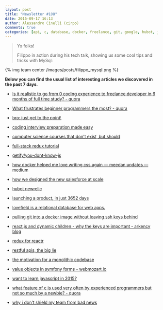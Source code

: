 ```yaml
---
layout: post
title: "Newsletter #108"
date: 2015-09-17 16:13
author: Alessandro Cinelli (cirpo)
comments: true
categories: [api, c, database, docker, freelance, git, google, hubot, javascript, nosql, oop, reactjs, rest, symfony]
---
```



> Yo folks!
>
> Filippo in action during his tech talk, showing us some cool tips and tricks with MySql:
>

{% img team center /images/posts/filippo_mysql.png %}


**Below you can find the usual list of interesting articles we discovered in the past 7 days.**

* [Is it realistic to go from 0 coding experience to freelance developer in 6 months of full time study? - quora](https://www.quora.com/Is-it-realistic-to-go-from-0-coding-experience-to-freelance-developer-in-6-months-of-full-time-study)

* [What frustrates beginner programmers the most? - quora](https://www.quora.com/What-frustrates-beginner-programmers-the-most)

* [bro: just get to the point!](http://bropages.org/)

* [coding interview preparation made easy](https://www.interviewbit.com/)

* [computer science courses that don't exist, but should](http://prog21.dadgum.com/210.html)

* [full-stack redux tutorial](http://teropa.info/blog/2015/09/10/full-stack-redux-tutorial.html)

* [getify/you-dont-know-js](https://github.com/getify/You-Dont-Know-JS)

* [how docker helped me love writing css again — meedan updates — medium](https://medium.com/meedan-updates/how-docker-helped-me-love-writing-css-again-b1339c2e77ff)

* [how we designed the new salesforce at scale](https://medium.com/salesforce-ux/how-we-designed-the-new-salesforce-at-scale-6d3607fd92e5)

* [hubot newrelic](https://github.com/statianzo/hubot-newrelic2)

* [launching a product, in just 3652 days](https://blog.growth.supply/launching-a-product-in-just-3652-days-4d4e74e2dcd5)

* [lovefield is a relational database for web apps.](https://google.github.io/lovefield)

* [pulling git into a docker image without leaving ssh keys behind](http://blog.cloud66.com/pulling-git-into-a-docker-image-without-leaving-ssh-keys-behind/)

* [react.js and dynamic children - why the keys are important - arkency blog](http://blog.arkency.com/2014/10/react-dot-js-and-dynamic-children-why-the-keys-are-important/)

* [redux for reactr](http://rackt.github.io/redux/)

* [restful apis, the big lie](http://mmikowski.github.io/the_lie/)

* [the motivation for a monolithic codebase ](https://www.youtube.com/watch?t=6&v=W71BTkUbdqE)

* [value objects in symfony forms - webmozart.io](https://webmozart.io/blog/2015/09/09/value-objects-in-symfony-forms/)

* [want to learn javascript in 2015?](https://medium.com/@_cmdv_/i-want-to-learn-javascript-in-2015-e96cd85ad225)

* [what feature of c is used very often by experienced programmers but not so much by a newbie? - quora](https://www.quora.com/What-feature-of-C-is-used-very-often-by-experienced-programmers-but-not-so-much-by-a-newbie)

* [why i don't shield my team from bad news](https://open.bufferapp.com/sharing-bad-news/)